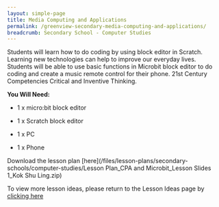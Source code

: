 ```yaml
---
layout: simple-page
title: Media Computing and Applications
permalink: /greenview-secondary-media-computing-and-applications/
breadcrumb: Secondary School - Computer Studies
---
```


Students will learn how to do coding by using block editor in Scratch. Learning new technologies can help to improve our everyday lives. Students will be able to use basic functions in Microbit block editor to do coding and create a music remote control for their phone. 21st Century Competencies Critical and Inventive Thinking.

**You Will Need:**

* 1 x micro:bit block editor

* 1 x Scratch block editor

* 1 x PC

* 1 x Phone

Download the lesson plan [here](/files/lesson-plans/secondary-schools/computer-studies/Lesson Plan_CPA and Microbit_Lesson Slides 1_Kok Shu Ling.zip)

To view more lesson ideas, please return to the Lesson Ideas page by [clicking here](/in-schools/digital-maker/lesson-ideas-secondary/)
